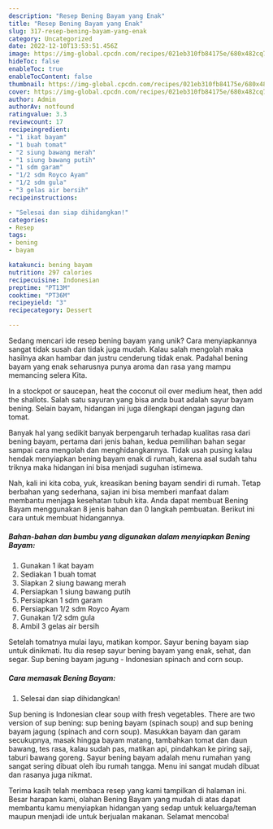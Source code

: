 ```yaml
---
description: "Resep Bening Bayam yang Enak"
title: "Resep Bening Bayam yang Enak"
slug: 317-resep-bening-bayam-yang-enak
category: Uncategorized
date: 2022-12-10T13:53:51.456Z
image: https://img-global.cpcdn.com/recipes/021eb310fb84175e/680x482cq70/bening-bayam-foto-resep-utama.jpg
hideToc: false
enableToc: true
enableTocContent: false
thumbnail: https://img-global.cpcdn.com/recipes/021eb310fb84175e/680x482cq70/bening-bayam-foto-resep-utama.jpg
cover: https://img-global.cpcdn.com/recipes/021eb310fb84175e/680x482cq70/bening-bayam-foto-resep-utama.jpg
author: Admin
authorAv: notfound
ratingvalue: 3.3
reviewcount: 17
recipeingredient:
- "1 ikat bayam"
- "1 buah tomat"
- "2 siung bawang merah"
- "1 siung bawang putih"
- "1 sdm garam"
- "1/2 sdm Royco Ayam"
- "1/2 sdm gula"
- "3 gelas air bersih"
recipeinstructions:

- "Selesai dan siap dihidangkan!"
categories:
- Resep
tags:
- bening
- bayam

katakunci: bening bayam 
nutrition: 297 calories
recipecuisine: Indonesian
preptime: "PT13M"
cooktime: "PT36M"
recipeyield: "3"
recipecategory: Dessert

---
```





Sedang mencari ide resep bening bayam yang unik? Cara menyiapkannya sangat tidak susah dan tidak juga mudah. Kalau salah mengolah maka hasilnya akan hambar dan justru cenderung tidak enak. Padahal bening bayam yang enak seharusnya punya aroma dan rasa yang mampu memancing selera Kita.





In a stockpot or saucepan, heat the coconut oil over medium heat, then add the shallots. Salah satu sayuran yang bisa anda buat adalah sayur bayam bening. Selain bayam, hidangan ini juga dilengkapi dengan jagung dan tomat.

Banyak hal yang sedikit banyak berpengaruh terhadap kualitas rasa dari bening bayam, pertama dari jenis bahan, kedua pemilihan bahan segar sampai cara mengolah dan menghidangkannya. Tidak usah pusing kalau hendak menyiapkan bening bayam enak di rumah, karena asal sudah tahu triknya maka hidangan ini bisa menjadi suguhan istimewa.






Nah, kali ini kita coba, yuk, kreasikan bening bayam sendiri di rumah. Tetap berbahan yang sederhana, sajian ini bisa memberi manfaat dalam membantu menjaga kesehatan tubuh kita. Anda dapat membuat Bening Bayam menggunakan 8 jenis bahan dan 0 langkah pembuatan. Berikut ini cara untuk membuat hidangannya.

<!--inarticleads1-->

##### Bahan-bahan dan bumbu yang digunakan dalam menyiapkan Bening Bayam:

1. Gunakan 1 ikat bayam
1. Sediakan 1 buah tomat
1. Siapkan 2 siung bawang merah
1. Persiapkan 1 siung bawang putih
1. Persiapkan 1 sdm garam
1. Persiapkan 1/2 sdm Royco Ayam
1. Gunakan 1/2 sdm gula
1. Ambil 3 gelas air bersih


Setelah tomatnya mulai layu, matikan kompor. Sayur bening bayam siap untuk dinikmati. Itu dia resep sayur bening bayam yang enak, sehat, dan segar. Sup bening bayam jagung - Indonesian spinach and corn soup. 

<!--inarticleads2-->

##### Cara memasak Bening Bayam:


1. Selesai dan siap dihidangkan!

Sup bening is Indonesian clear soup with fresh vegetables. There are two version of sup bening: sup bening bayam (spinach soup) and sup bening bayam jagung (spinach and corn soup). Masukkan bayam dan garam secukupnya, masak hingga bayam matang, tambahkan tomat dan daun bawang, tes rasa, kalau sudah pas, matikan api, pindahkan ke piring saji, taburi bawang goreng. Sayur bening bayam adalah menu rumahan yang sangat sering dibuat oleh ibu rumah tangga. Menu ini sangat mudah dibuat dan rasanya juga nikmat. 

Terima kasih telah membaca resep yang kami tampilkan di halaman ini. Besar harapan kami, olahan Bening Bayam yang mudah di atas dapat membantu kamu menyiapkan hidangan yang sedap untuk keluarga/teman maupun menjadi ide untuk berjualan makanan. Selamat mencoba!
